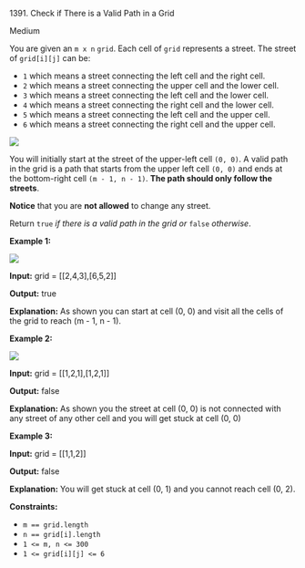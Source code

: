 1391\. Check if There is a Valid Path in a Grid

Medium

You are given an `m x n` `grid`. Each cell of `grid` represents a street. The street of `grid[i][j]` can be:

*   `1` which means a street connecting the left cell and the right cell.
*   `2` which means a street connecting the upper cell and the lower cell.
*   `3` which means a street connecting the left cell and the lower cell.
*   `4` which means a street connecting the right cell and the lower cell.
*   `5` which means a street connecting the left cell and the upper cell.
*   `6` which means a street connecting the right cell and the upper cell.

![](https://assets.leetcode.com/uploads/2020/03/05/main.png)

You will initially start at the street of the upper-left cell `(0, 0)`. A valid path in the grid is a path that starts from the upper left cell `(0, 0)` and ends at the bottom-right cell `(m - 1, n - 1)`. **The path should only follow the streets**.

**Notice** that you are **not allowed** to change any street.

Return `true` _if there is a valid path in the grid or_ `false` _otherwise_.

**Example 1:**

![](https://assets.leetcode.com/uploads/2020/03/05/e1.png)

**Input:** grid = [[2,4,3],[6,5,2]]

**Output:** true

**Explanation:** As shown you can start at cell (0, 0) and visit all the cells of the grid to reach (m - 1, n - 1).

**Example 2:**

![](https://assets.leetcode.com/uploads/2020/03/05/e2.png)

**Input:** grid = [[1,2,1],[1,2,1]]

**Output:** false

**Explanation:** As shown you the street at cell (0, 0) is not connected with any street of any other cell and you will get stuck at cell (0, 0)

**Example 3:**

**Input:** grid = [[1,1,2]]

**Output:** false

**Explanation:** You will get stuck at cell (0, 1) and you cannot reach cell (0, 2).

**Constraints:**

*   `m == grid.length`
*   `n == grid[i].length`
*   `1 <= m, n <= 300`
*   `1 <= grid[i][j] <= 6`